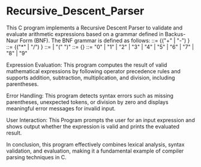 # Recursive_Descent_Parser

This C program implements a Recursive Descent Parser to validate and evaluate arithmetic expressions based on a grammar defined in Backus-Naur Form (BNF). The BNF grammar is defined as follows:
<expression> ::= <term> {("+" | "-") <term>}
<term>       ::= <factor> {("*" | "/") <factor>}
<factor>     ::= <number> | "(" <expression> ")"
<number>     ::= <digit> {<digit>}
<digit>      ::= "0" | "1" | "2" | "3" | "4" | "5" | "6" | "7" | "8" | "9"

Expression Evaluation:
This program computes the result of valid mathematical expressions by following operator precedence rules and supports addition, subtraction, multiplication, and division, including parentheses.

Error Handling:
This program detects syntax errors such as missing parentheses, unexpected tokens, or division by zero and displays meaningful error messages for invalid input.

User Interaction:
This Program prompts the user for an input expression and shows output whether the expression is valid and prints the evaluated result.

In conclusion, this program effectively combines lexical analysis, syntax validation, and evaluation, making it a fundamental example of compiler parsing techniques in C.
